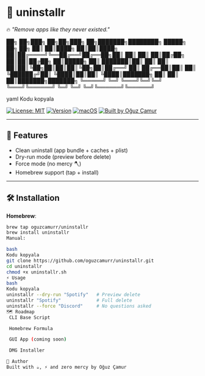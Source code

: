 # 🧹 uninstallr  

🔥 *"Remove apps like they never existed."*  

██╗ ██╗███╗ ██╗██╗███╗ ██╗███████╗████████╗ █████╗ ██╗ ██╗
██║ ██║████╗ ██║██║████╗ ██║██╔════╝╚══██╔══╝██╔══██╗██║ ██║
██║ ██║██╔██╗ ██║██║██╔██╗ ██║█████╗ ██║ ███████║██║ ██║
██║ ██║██║╚██╗██║██║██║╚██╗██║██╔══╝ ██║ ██╔══██║██║ ██║
╚██████╔╝██║ ╚████║██║██║ ╚████║███████╗ ██║ ██║ ██║███████╗███████╗
╚═════╝ ╚═╝ ╚═══╝╚═╝╚═╝ ╚═══╝╚══════╝ ╚═╝ ╚═╝ ╚═╝╚══════╝╚══════╝

yaml
Kodu kopyala

[![License: MIT](https://img.shields.io/badge/License-MIT-green.svg)](LICENSE)
[![Version](https://img.shields.io/badge/version-v0.1.0-blue.svg)](https://github.com/oguzcamurr/uninstallr/releases/tag/v0.1.0)
[![macOS](https://img.shields.io/badge/macOS-15.6.1+-black.svg?logo=apple)]()
[![Built by Oğuz Çamur](https://img.shields.io/badge/Built%20by-Oğuz%20Çamur-darkred.svg)](https://github.com/oguzcamurr)

---

## 🚀 Features
- Clean uninstall (app bundle + caches + plist)  
- Dry-run mode (preview before delete)  
- Force mode (no mercy 🪓)  
- Homebrew support (tap + install)  

---

## 🛠 Installation  

**Homebrew**:  
```bash
brew tap oguzcamurr/uninstallr
brew install uninstallr
Manual:

bash
Kodu kopyala
git clone https://github.com/oguzcamurr/uninstallr.git
cd uninstallr
chmod +x uninstallr.sh
⚡ Usage
bash
Kodu kopyala
uninstallr --dry-run "Spotify"   # Preview delete
uninstallr "Spotify"             # Full delete
uninstallr --force "Discord"     # No questions asked
🗺 Roadmap
 CLI Base Script

 Homebrew Formula

 GUI App (coming soon)

 DMG Installer

👤 Author
Built with ☕, ⚡ and zero mercy by Oğuz Çamur
